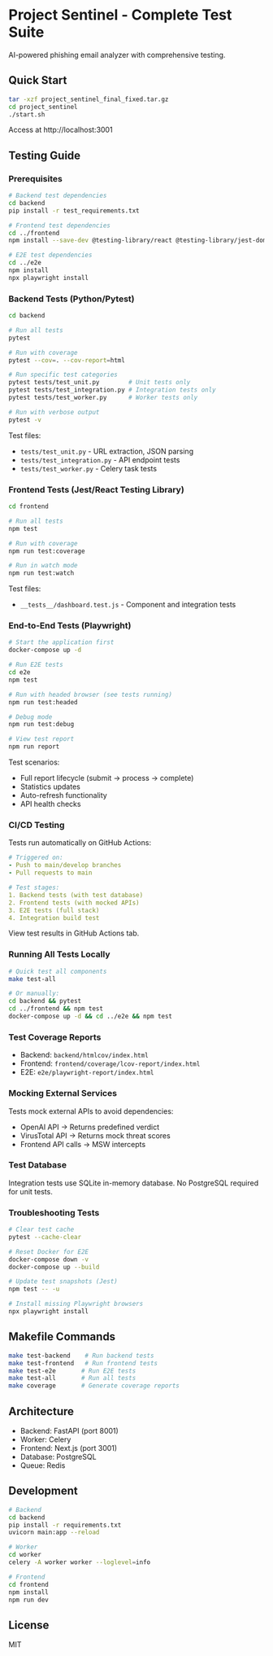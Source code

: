 # Project Sentinel - Complete Test Suite

AI-powered phishing email analyzer with comprehensive testing.

## Quick Start

```bash
tar -xzf project_sentinel_final_fixed.tar.gz
cd project_sentinel
./start.sh
```

Access at http://localhost:3001

## Testing Guide

### Prerequisites

```bash
# Backend test dependencies
cd backend
pip install -r test_requirements.txt

# Frontend test dependencies  
cd ../frontend
npm install --save-dev @testing-library/react @testing-library/jest-dom jest msw

# E2E test dependencies
cd ../e2e
npm install
npx playwright install
```

### Backend Tests (Python/Pytest)

```bash
cd backend

# Run all tests
pytest

# Run with coverage
pytest --cov=. --cov-report=html

# Run specific test categories
pytest tests/test_unit.py        # Unit tests only
pytest tests/test_integration.py # Integration tests only
pytest tests/test_worker.py      # Worker tests only

# Run with verbose output
pytest -v
```

Test files:
- `tests/test_unit.py` - URL extraction, JSON parsing
- `tests/test_integration.py` - API endpoint tests
- `tests/test_worker.py` - Celery task tests

### Frontend Tests (Jest/React Testing Library)

```bash
cd frontend

# Run all tests
npm test

# Run with coverage
npm run test:coverage

# Run in watch mode
npm run test:watch
```

Test files:
- `__tests__/dashboard.test.js` - Component and integration tests

### End-to-End Tests (Playwright)

```bash
# Start the application first
docker-compose up -d

# Run E2E tests
cd e2e
npm test

# Run with headed browser (see tests running)
npm run test:headed

# Debug mode
npm run test:debug

# View test report
npm run report
```

Test scenarios:
- Full report lifecycle (submit → process → complete)
- Statistics updates
- Auto-refresh functionality
- API health checks

### CI/CD Testing

Tests run automatically on GitHub Actions:

```yaml
# Triggered on:
- Push to main/develop branches
- Pull requests to main

# Test stages:
1. Backend tests (with test database)
2. Frontend tests (with mocked APIs)
3. E2E tests (full stack)
4. Integration build test
```

View test results in GitHub Actions tab.

### Running All Tests Locally

```bash
# Quick test all components
make test-all

# Or manually:
cd backend && pytest
cd ../frontend && npm test
docker-compose up -d && cd ../e2e && npm test
```

### Test Coverage Reports

- Backend: `backend/htmlcov/index.html`
- Frontend: `frontend/coverage/lcov-report/index.html`
- E2E: `e2e/playwright-report/index.html`

### Mocking External Services

Tests mock external APIs to avoid dependencies:
- OpenAI API → Returns predefined verdict
- VirusTotal API → Returns mock threat scores
- Frontend API calls → MSW intercepts

### Test Database

Integration tests use SQLite in-memory database.
No PostgreSQL required for unit tests.

### Troubleshooting Tests

```bash
# Clear test cache
pytest --cache-clear

# Reset Docker for E2E
docker-compose down -v
docker-compose up --build

# Update test snapshots (Jest)
npm test -- -u

# Install missing Playwright browsers
npx playwright install
```

## Makefile Commands

```bash
make test-backend    # Run backend tests
make test-frontend   # Run frontend tests  
make test-e2e       # Run E2E tests
make test-all       # Run all tests
make coverage       # Generate coverage reports
```

## Architecture

- Backend: FastAPI (port 8001)
- Worker: Celery
- Frontend: Next.js (port 3001)
- Database: PostgreSQL
- Queue: Redis

## Development

```bash
# Backend
cd backend
pip install -r requirements.txt
uvicorn main:app --reload

# Worker
cd worker
celery -A worker worker --loglevel=info

# Frontend
cd frontend
npm install
npm run dev
```

## License

MIT